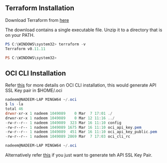 
## Terraform Installation

Download Terraform from [here](https://www.terraform.io/downloads.html)

The download contains a single executable file. Unzip it to a directory that is on your PATH.

```Powershell
PS C:\WINDOWS\system32> terraform -v
Terraform v0.11.11

PS C:\WINDOWS\system32>
```

## OCI CLI Installation

Refer [this](../manual/OciCliUpAndRunningOnWindows.md) for more details on OCI CLI installation, this would generate API SSL Key pair in $HOME/.oci


```Powershell
nadeem@NADEEM-LAP MINGW64 ~/.oci
$ ls -la
total 46
drwxr-xr-x 1 nadeem 1049089    0 Mar  7 17:01 ./
drwxr-xr-x 1 nadeem 1049089    0 Mar 12 11:16 ../
-rw-r--r-- 1 nadeem 1049089  323 Mar 16 11:10 config
-rw-r--r-- 1 nadeem 1049089 1675 Mar 16 11:10 oci_api_key.pem
-rw-r--r-- 1 nadeem 1049089  451 Mar 16 11:10 oci_api_key_public.pem
-rw-r--r-- 1 nadeem 1049089 2869 Mar  7 17:03 oci_cli_rc

nadeem@NADEEM-LAP MINGW64 ~/.oci

```

Alternatively refer [this](GeneratingAPISigningKey.md) if you just want to generate teh API SSL Key Pair.
